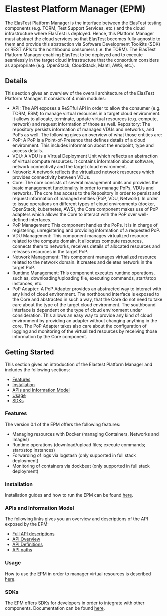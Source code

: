 # Elastest Platform Manager (EPM)

The ElasTest Platform Manager is the interface between the ElasTest testing components (e.g. TORM, Test Support Services, etc.) and the cloud infrastructure where ElasTest is deployed. Hence, this Platform Manager must abstract the cloud services so that ElasTest becomes fully agnostic to them and provide this abstraction via Software Development Toolkits (SDK) or REST APIs to the northbound consumers (i.e. the TORM). The ElasTest Platform Manager enabling ElasTest to be deployed and to execute seamlessly in the target cloud infrastructure that the consortium considers as appropriate (e.g. OpenStack, CloudStack, Mantl, AWS, etc.).

## Details
This section gives an overview of the overall architecture of the ElasTest Platform Manager. It consists of 4 main modules:

* API: The API exposes a ReSTful API in order to allow the consumer (e.g. TORM, ESM) to manage virtual resources in a target cloud environment. It allows to allocate, terminate, update virtual resources (e.g. compute, network) and request information of those as well.
Repository: The repository persists information of managed VDUs and networks, and PoPs as well. The following gives an overview of what those entities are:
* PoP: A PoP is a Point-of-Presence that defines details of a cloud environment. This includes information about the endpoint, type and access details.
* VDU: A VDU is a VIrtual Deployment Unit which reflects an abstraction of virtual compute resources. It contains information about software, network connectivity and the target cloud environment.
* Network: A network reflects the virtualized network resources which provides connectivity between VDUs. 
* Core: The core consists of several management units and provides the basic management functionality in order to manage PoPs, VDUs and networks. The core has access to the Repository in order to persist and request information of managed entities (PoP, VDU, Network). In order to issue operations on different types of cloud environments (docker, OpenStack, kubernetes, AWS), the Core component makes use of PoP adapters which allows the Core to interact with the PoP over well-defined interfaces.
* PoP Management: This component handles the PoPs. It is in charge of registering, unregistering and providing information of a requested PoP. 
* VDU Management: This component manages virtualized resource related to the compute domain. It allocates compute resources, connects them to networks, receives details of allocated resources and releases resources in the target PoP.
* Network Management: This component manages virtualized resource related to the network domain. It creates and deletes network in the target PoP.
* Runtime Management: This component executes runtime operations, such as, downloading/uploading file, executing commands, start/stop instances, etc.
* PoP Adapter: A PoP Adapter provides an abstracted way to interact with any kind of cloud environment. The northbound interface is exposed to the Core and abstracted in such a way, that the Core do not need to take care about the type of the target cloud environment. The southbound interface is dependent on the type of cloud environment under consideration. This allows an easy way to provide any kind of cloud environment by providing an adapter without changing anything in the core. The PoP Adapter takes also care about the configuration of logging and monitoring of the virtualized resources by receiving those information by the Core component.

## Getting Started

This section gives an introduction of the Elastest Platform Manager and includes the following sections:

* [Features](#features)
* [Installation](#installation)
* [APIs and Information Model](#apis-and-information-model)
* [Usage](#usage)
* [SDKs](#sdks)

### Features

The version 0.1 of the EPM offers the following features:

* Managing resources with Docker (managing Containers, Networks and Images)
* Runtime operations (download/upload files; execute commands; start/stop instances)
* Forwarding of logs via logstash (only supported in full stack deployment)
* Monitoring of containers via dockbeat (only supported in full stack deployment)

### Installation 

Installation guides and how to run the EPM can be found [here][installation_guide].

### APIs and Information Model

The following links gives you an overview and descriptions of the API exposed by the EPM:

* [Full API descriptions][api_online]
* [API Overview][api_overview]
* [API Definitions][api_definitions]
* [API paths][api_paths]

### Usage

How to use the EPM in order to manager virtual resources is described [here][usage_guide].

### SDKs

The EPM offers SDKs for developers in order to integrate with other components. Documentation can be found [here][sdk_guide].

[installation_guide]: installation.md
[usage_guide]: usage.md
[sdk_guide]: sdks.md
[api_online]: http://elastest.io/docs/api/epm/
[api_overview]: api/overview.md
[api_definitions]: api/definitions.md
[api_paths]: api/paths.md
